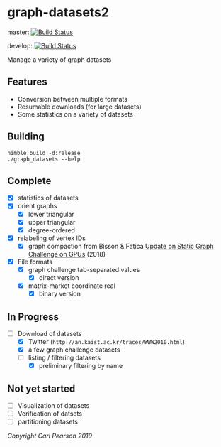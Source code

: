 # graph-datasets2

master: [![Build Status](https://travis-ci.org/cwpearson/graph-datasets2.svg?branch=master)](https://travis-ci.org/cwpearson/graph-datasets2)

develop: [![Build Status](https://travis-ci.org/cwpearson/graph-datasets2.svg?branch=develop)](https://travis-ci.org/cwpearson/graph-datasets2)

Manage a variety of graph datasets

## Features

* Conversion between multiple formats
* Resumable downloads (for large datasets)
* Some statistics on a variety of datasets

## Building

```
nimble build -d:release
./graph_datasets --help
```

## Complete

- [x] statistics of datasets
- [x] orient graphs
  - [x] lower triangular
  - [x] upper triangular
  - [x] degree-ordered
- [x] relabeling of vertex IDs
  - [x] graph compaction from Bisson & Fatica [Update on Static Graph Challenge on GPUs](https://ieeexplore.ieee.org/stamp/stamp.jsp?tp=&arnumber=8547514) (2018)
- [x] File formats
  - [x] graph challenge tab-separated values
    - [x] direct version
  - [x] matrix-market coordinate real
    - [x] binary version

## In Progress

- [ ] Download of datasets
    - [x] Twitter (`http://an.kaist.ac.kr/traces/WWW2010.html`)
    - [x] a few graph challenge datasets 
    - [ ] listing / filtering datasets
      - [x] preliminary filtering by name

## Not yet started

- [ ] Visualization of datasets
- [ ] Verification of datsets
- [ ] partitioning datasets

*Copyright Carl Pearson 2019*
